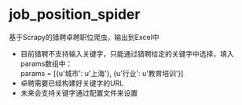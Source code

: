 # job_position_spider
基于Scrapy的猎聘卓聘职位爬虫，输出到Excel中
* 目前猎聘不支持输入关键字，只能通过猎聘给定的关键字中选择，填入params数组中：<br>
params = [{u'城市': u'上海'}, {u'行业': u'教育培训'}]
* 卓聘需要已经构建好关键字的URL
* 未来会支持关键字通过配置文件来设置
